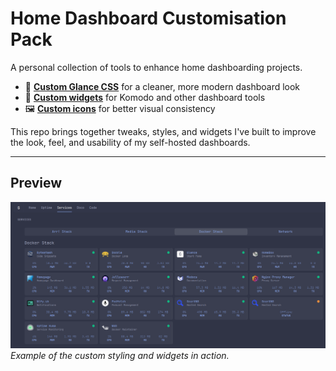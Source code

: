 # Home Dashboard Customisation Pack

A personal collection of tools to enhance home dashboarding projects.

- 🎨 [**Custom Glance CSS**](https://github.com/stonkage/fantastic-broccoli/tree/main/Glance) for a cleaner, more modern dashboard look
- 🧩 [**Custom widgets**](https://github.com/stonkage/fantastic-broccoli/tree/main/Komodo) for Komodo and other dashboard tools
- 🖼️ [**Custom icons**](https://github.com/stonkage/fantastic-broccoli/tree/main/icons) for better visual consistency

This repo brings together tweaks, styles, and widgets I've built to improve the look, feel, and usability of my self-hosted dashboards.

---

## Preview

![Screenshot](https://github.com/stonkage/fantastic-broccoli/blob/main/screenshots/homepage.png)  
*Example of the custom styling and widgets in action.*
